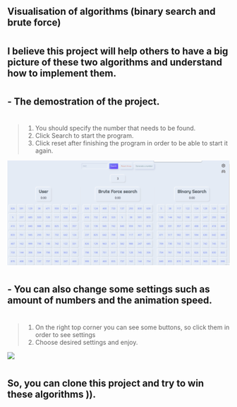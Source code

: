 ## Visualisation of algorithms (binary search and brute force)

#

## I believe this project will help others to have a big picture of these two algorithms and understand how to implement them.

#

## - The demostration of the project.

#

> 1. You should specify the number that needs to be found.
> 2. Click Search to start the program.
> 3. Click reset after finishing the program in order to be able to start it again.

<img src="screens/Main.gif" width="900px">

#

## - You can also change some settings such as amount of numbers and the animation speed.

#

> 1. On the right top corner you can see some buttons, so click them in order to see settings
> 2. Choose desired settings and enjoy.

<img src="screens/Feat.gif" width="900px">

#

## So, you can clone this project and try to win these algorithms )).
